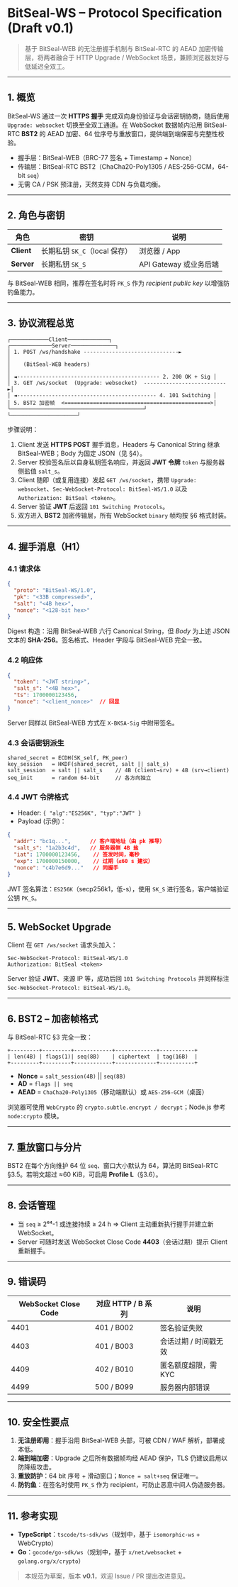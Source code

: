 # BitSeal-WS – Protocol Specification (Draft v0.1)

> 基于 BitSeal-WEB 的无注册握手机制与 BitSeal-RTC 的 AEAD 加密传输层，将两者融合于 HTTP Upgrade / WebSocket 场景，兼顾浏览器友好与低延迟全双工。

---
## 1. 概览
BitSeal-WS 通过一次 **HTTPS 握手** 完成双向身份验证与会话密钥协商，随后使用 `Upgrade: websocket` 切换至全双工通道。在 WebSocket 数据帧内沿用 BitSeal-RTC **BST2** 的 AEAD 加密、64 位序号与重放窗口，提供端到端保密与完整性校验。

* 握手层：BitSeal-WEB（BRC-77 签名 + Timestamp + Nonce）
* 传输层：BitSeal-RTC BST2（ChaCha20-Poly1305 / AES-256-GCM，64-bit `seq`）
* 无需 CA / PSK 预注册，天然支持 CDN 与负载均衡。

---
## 2. 角色与密钥
| 角色 | 密钥 | 说明 |
|------|------|------|
| **Client** | 长期私钥 `SK_C`（local 保存）| 浏览器 / App |
| **Server** | 长期私钥 `SK_S` | API Gateway 或业务后端 |

与 BitSeal-WEB 相同，推荐在签名时将 `PK_S` 作为 *recipient public key* 以增强防钓鱼能力。

---
## 3. 协议流程总览
```
┌────────────Client─────────────┐      ┌─────────────Server──────────────┐
│ 1. POST /ws/handshake ------------------------------►                 │
│    (BitSeal-WEB headers)                                            │
│ ◄--------------------------------------------- 2. 200 OK + Sig │
│ 3. GET /ws/socket  (Upgrade: websocket)  --------------------------►│
│ ◄-------------------------------------------- 4. 101 Switching │
│ 5. BST2 加密帧  <==============================================>│
└──────────────────────────────────────────┘      └─────────────────────┘
```
步骤说明：
1. Client 发送 **HTTPS POST** 握手消息，Headers 与 Canonical String 继承 BitSeal-WEB；Body 为固定 JSON（见 §4）。
2. Server 校验签名后以自身私钥签名响应，并返回 **JWT 令牌** `token` 与服务器侧盐值 `salt_s`。
3. Client 随即（或复用连接）发起 `GET /ws/socket`，携带 `Upgrade: websocket`、`Sec-WebSocket-Protocol: BitSeal-WS/1.0` 以及 `Authorization: BitSeal <token>`。
4. Server 验证 **JWT** 后返回 `101 Switching Protocols`。
5. 双方进入 **BST2** 加密传输层，所有 WebSocket `binary` 帧均按 §6 格式封装。

---
## 4. 握手消息（H1）
### 4.1 请求体
```json
{
  "proto": "BitSeal-WS/1.0",
  "pk": "<33B compressed>",
  "salt": "<4B hex>",
  "nonce": "<128-bit hex>"
}
```
Digest 构造：沿用 BitSeal-WEB 六行 Canonical String，但 *Body* 为上述 JSON 文本的 **SHA-256**。签名格式、Header 字段与 BitSeal-WEB 完全一致。

### 4.2 响应体
```json
{
  "token": "<JWT string>",
  "salt_s": "<4B hex>",
  "ts": 1700000123456,
  "nonce": "<client_nonce>"  // 回显
}
```
Server 同样以 BitSeal-WEB 方式在 `X-BKSA-Sig` 中附带签名。

### 4.3 会话密钥派生
```
shared_secret = ECDH(SK_self, PK_peer)
key_session   = HKDF(shared_secret, salt || salt_s)
salt_session  = salt || salt_s    // 4B (client→srv) + 4B (srv→client)
seq_init      = random 64-bit     // 各方向独立
```

### 4.4 JWT 令牌格式
* Header: `{ "alg":"ES256K", "typ":"JWT" }`
* Payload (示例)：
```json
{
  "addr": "bc1q...",      // 客户端地址（由 pk 推导）
  "salt_s": "1a2b3c4d",   // 服务器侧 4B 盐
  "iat": 1700000123456,    // 签发时间，毫秒
  "exp": 1700000150000,    // 过期（≤60 s 建议）
  "nonce": "c4b7e6d9..."   // 同握手
}
```
JWT 签名算法：`ES256K`（secp256k1，低-s），使用 `SK_S` 进行签名，客户端验证公钥 `PK_S`。

---
## 5. WebSocket Upgrade
Client 在 `GET /ws/socket` 请求头加入：
```
Sec-WebSocket-Protocol: BitSeal-WS/1.0
Authorization: BitSeal <token>
```
Server 验证 **JWT**、来源 IP 等，成功后回 `101 Switching Protocols` 并同样标注 `Sec-WebSocket-Protocol: BitSeal-WS/1.0`。

---
## 6. BST2 – 加密帧格式
与 BitSeal-RTC §3 完全一致：
```
+---------+---------+------------+-------------+-----------+
| len(4B) | flags(1)| seq(8B)    | ciphertext  | tag(16B)  |
+---------+---------+------------+-------------+-----------+
```
* **Nonce** = `salt_session(4B)` || `seq(8B)`  
* **AD**    = `flags || seq`
* **AEAD**  = `ChaCha20-Poly1305`（移动端默认）或 `AES-256-GCM`（桌面）

浏览器可使用 `WebCrypto` 的 `crypto.subtle.encrypt / decrypt`；Node.js 参考 `node:crypto` 模块。

---
## 7. 重放窗口与分片
BST2 在每个方向维护 64 位 `seq`、窗口大小默认为 64，算法同 BitSeal-RTC §3.5。若明文超过 ≈60 KiB，可启用 **Profile L**（§3.6）。

---
## 8. 会话管理
* 当 `seq` ≥ 2⁶⁴-1 或连接持续 ≥ 24 h ⇒ Client 主动重新执行握手并建立新 WebSocket。
* Server 可随时发送 WebSocket Close Code **4403**（会话过期）提示 Client 重新握手。

---
## 9. 错误码
| WebSocket Close Code | 对应 HTTP / B 系列 | 说明 |
|----------------------|--------------------|------|
| 4401 | 401 / B002 | 签名验证失败 |
| 4403 | 401 / B003 | 会话过期 / 时间戳无效 |
| 4409 | 402 / B010 | 匿名额度超限，需 KYC |
| 4499 | 500 / B099 | 服务器内部错误 |

---
## 10. 安全性要点
1. **无注册即用**：握手沿用 BitSeal-WEB 头部，可被 CDN / WAF 解析，部署成本低。
2. **端到端加密**：Upgrade 之后所有数据帧均经 AEAD 保护，TLS 仍建议启用以防降级攻击。
3. **重放防护**：64 bit 序号 + 滑动窗口；`Nonce = salt+seq` 保证唯一。
4. **防钓鱼**：在签名时使用 `PK_S` 作为 recipient，可防止恶意中间人伪造服务器。

---
## 11. 参考实现
* **TypeScript**：`tscode/ts-sdk/ws`（规划中，基于 `isomorphic-ws` + WebCrypto）
* **Go**：`gocode/go-sdk/ws`（规划中，基于 `x/net/websocket` + `golang.org/x/crypto`）

> 本规范为草案，版本 **v0.1**，欢迎 Issue / PR 提出改进意见。 
